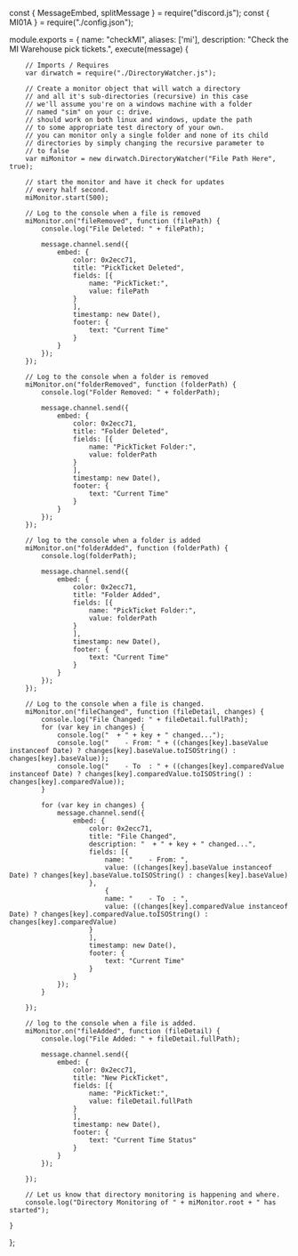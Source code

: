 const { MessageEmbed, splitMessage } = require("discord.js");
const { MI01A } = require("./config.json");

module.exports = {
    name: "checkMI",
    aliases: ['mi'],
    description: "Check the MI Warehouse pick tickets.",
    execute(message) {

        // Imports / Requires
        var dirwatch = require("./DirectoryWatcher.js");

        // Create a monitor object that will watch a directory
        // and all it's sub-directories (recursive) in this case
        // we'll assume you're on a windows machine with a folder 
        // named "sim" on your c: drive.
        // should work on both linux and windows, update the path
        // to some appropriate test directory of your own.
        // you can monitor only a single folder and none of its child
        // directories by simply changing the recursive parameter to
        // to false
        var miMonitor = new dirwatch.DirectoryWatcher("File Path Here", true);

        // start the monitor and have it check for updates
        // every half second.
        miMonitor.start(500);

        // Log to the console when a file is removed
        miMonitor.on("fileRemoved", function (filePath) {
            console.log("File Deleted: " + filePath);

            message.channel.send({
                embed: {
                    color: 0x2ecc71,
                    title: "PickTicket Deleted",
                    fields: [{
                        name: "PickTicket:",
                        value: filePath
                    }
                    ],
                    timestamp: new Date(),
                    footer: {
                        text: "Current Time"
                    }
                }
            });
        });

        // Log to the console when a folder is removed
        miMonitor.on("folderRemoved", function (folderPath) {
            console.log("Folder Removed: " + folderPath);

            message.channel.send({
                embed: {
                    color: 0x2ecc71,
                    title: "Folder Deleted",
                    fields: [{
                        name: "PickTicket Folder:",
                        value: folderPath
                    }
                    ],
                    timestamp: new Date(),
                    footer: {
                        text: "Current Time"
                    }
                }
            });
        });

        // log to the console when a folder is added
        miMonitor.on("folderAdded", function (folderPath) {
            console.log(folderPath); 

            message.channel.send({
                embed: {
                    color: 0x2ecc71,
                    title: "Folder Added",
                    fields: [{
                        name: "PickTicket Folder:",
                        value: folderPath
                    }
                    ],
                    timestamp: new Date(),
                    footer: {
                        text: "Current Time"
                    }
                }
            });
        });

        // Log to the console when a file is changed.
        miMonitor.on("fileChanged", function (fileDetail, changes) {
            console.log("File Changed: " + fileDetail.fullPath);
            for (var key in changes) {
                console.log("  + " + key + " changed...");
                console.log("    - From: " + ((changes[key].baseValue instanceof Date) ? changes[key].baseValue.toISOString() : changes[key].baseValue));
                console.log("    - To  : " + ((changes[key].comparedValue instanceof Date) ? changes[key].comparedValue.toISOString() : changes[key].comparedValue));
            }

            for (var key in changes) {
                message.channel.send({
                    embed: {
                        color: 0x2ecc71,
                        title: "File Changed",
                        description: "  + " + key + " changed...",
                        fields: [{
                            name: "    - From: ",
                            value: ((changes[key].baseValue instanceof Date) ? changes[key].baseValue.toISOString() : changes[key].baseValue)
                        },
                            {
                            name: "    - To  : ",
                            value: ((changes[key].comparedValue instanceof Date) ? changes[key].comparedValue.toISOString() : changes[key].comparedValue)
                        }
                        ],
                        timestamp: new Date(),
                        footer: {
                            text: "Current Time"
                        }
                    }
                });
            }

        });

        // log to the console when a file is added.
        miMonitor.on("fileAdded", function (fileDetail) {
            console.log("File Added: " + fileDetail.fullPath);

            message.channel.send({
                embed: {
                    color: 0x2ecc71,
                    title: "New PickTicket",
                    fields: [{
                        name: "PickTicket:",
                        value: fileDetail.fullPath
                    }
                    ],
                    timestamp: new Date(),
                    footer: {
                        text: "Current Time Status"
                    }
                }
            });

        });

        // Let us know that directory monitoring is happening and where.
        console.log("Directory Monitoring of " + miMonitor.root + " has started");

    }
};


